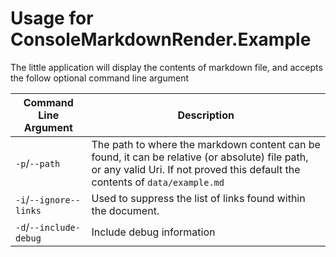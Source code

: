 # Usage for ConsoleMarkdownRender.Example

The little application will display the contents of markdown file, and accepts the follow optional command line argument

| Command Line Argument | Description |
| - | - |
| `-p`/`--path` | The path to where the markdown content can be found, it can be relative (or absolute) file path, or any valid Uri. If not proved this default the contents of `data/example.md` |
| `-i`/`--ignore--links` | Used to suppress the list of links found within the document. |
| `-d`/`--include-debug` | Include debug information |

